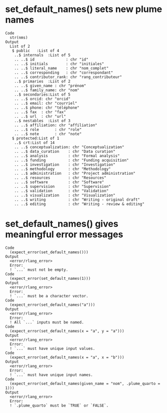 # set_default_names() sets new plume names

    Code
      str(nms)
    Output
      List of 2
       $ public   :List of 4
        ..$ internals  :List of 5
        .. ..$ id              : chr "id"
        .. ..$ initials        : chr "initiales"
        .. ..$ literal_name    : chr "nom_complet"
        .. ..$ corresponding   : chr "correspondant"
        .. ..$ contributor_rank: chr "rang_contributeur"
        ..$ primaries  :List of 2
        .. ..$ given_name : chr "prénom"
        .. ..$ family_name: chr "nom"
        ..$ secondaries:List of 5
        .. ..$ orcid: chr "orcid"
        .. ..$ email: chr "courriel"
        .. ..$ phone: chr "téléphone"
        .. ..$ fax  : chr "fax"
        .. ..$ url  : chr "url"
        ..$ nestables  :List of 3
        .. ..$ affiliation: chr "affiliation"
        .. ..$ role       : chr "role"
        .. ..$ note       : chr "note"
       $ protected:List of 1
        ..$ crt:List of 14
        .. ..$ conceptualization: chr "Conceptualization"
        .. ..$ data_curation    : chr "Data curation"
        .. ..$ analysis         : chr "Formal analysis"
        .. ..$ funding          : chr "Funding acquisition"
        .. ..$ investigation    : chr "Investigation"
        .. ..$ methodology      : chr "Methodology"
        .. ..$ administration   : chr "Project administration"
        .. ..$ resources        : chr "Resources"
        .. ..$ software         : chr "Software"
        .. ..$ supervision      : chr "Supervision"
        .. ..$ validation       : chr "Validation"
        .. ..$ visualization    : chr "Visualization"
        .. ..$ writing          : chr "Writing - original draft"
        .. ..$ editing          : chr "Writing - review & editing"

# set_default_names() gives meaningful error messages

    Code
      (expect_error(set_default_names()))
    Output
      <error/rlang_error>
      Error:
      ! `...` must not be empty.
    Code
      (expect_error(set_default_names(1)))
    Output
      <error/rlang_error>
      Error:
      ! `...` must be a character vector.
    Code
      (expect_error(set_default_names("a")))
    Output
      <error/rlang_error>
      Error:
      ! All `...` inputs must be named.
    Code
      (expect_error(set_default_names(x = "a", y = "a")))
    Output
      <error/rlang_error>
      Error:
      ! `...` must have unique input values.
    Code
      (expect_error(set_default_names(x = "a", x = "b")))
    Output
      <error/rlang_error>
      Error:
      ! `...` must have unique input names.
    Code
      (expect_error(set_default_names(given_name = "nom", .plume_quarto = 1)))
    Output
      <error/rlang_error>
      Error:
      ! `.plume_quarto` must be `TRUE` or `FALSE`.

